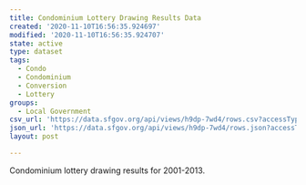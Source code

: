 ```yaml
---
title: Condominium Lottery Drawing Results Data
created: '2020-11-10T16:56:35.924697'
modified: '2020-11-10T16:56:35.924707'
state: active
type: dataset
tags:
  - Condo
  - Condominium
  - Conversion
  - Lottery
groups:
  - Local Government
csv_url: 'https://data.sfgov.org/api/views/h9dp-7wd4/rows.csv?accessType=DOWNLOAD'
json_url: 'https://data.sfgov.org/api/views/h9dp-7wd4/rows.json?accessType=DOWNLOAD'
layout: post

---
```

Condominium lottery drawing results for 2001-2013.
